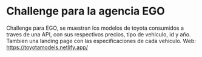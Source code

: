 # Challenge para la agencia EGO
Challenge para EGO, se muestran los modelos de toyota consumidos a traves de una API, con sus respectivos precios, tipo de vehiculo, id y año. Tambien una landing page con las especificaciones de cada vehiculo.
Web: https://toyotamodels.netlify.app/

